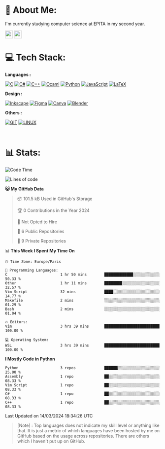 <h1 data-color="red">💫 About Me:</h1>
<p>I'm currently studying computer science at EPITA in my second year.</p>


<a href="https://discord.gg/Nchpg#3801"><img height=25 src="https://img.shields.io/badge/Discord-%237289DA.svg?style=for-the-badge&logo=discord&logoColor=white"/></a>
<a href="https://gitlab.com/Nchpg"><img height=25 src="https://img.shields.io/badge/Gitlab-%23FFA32D.svg?style=for-the-badge&logo=gitlab&logoColor=white"/></a>
<br>

<h1>💻 Tech Stack:</h1>

**Languages :**

<a href="#">![C](https://img.shields.io/badge/c-%2300599C.svg?style=for-the-badge&logo=c&logoColor=white)</a> 
<a href="#">![C#](https://img.shields.io/badge/c%23-%23239120.svg?style=for-the-badge&logo=c-sharp&logoColor=white)</a> 
<a href="#">![C++](https://img.shields.io/badge/c++-%2300599C.svg?style=for-the-badge&logo=c%2B%2B&logoColor=white)</a> 
<a href="#">![Ocaml](https://img.shields.io/badge/ocaml-E5E2DE?style=for-the-badge&logo=ocaml&logoColor=FF9308)</a> 
<a href="#">![Python](https://img.shields.io/badge/python-3670A0?style=for-the-badge&logo=python&logoColor=ffdd54)</a> 
<a href="#">![JavaScript](https://img.shields.io/badge/javascript-%23323330.svg?style=for-the-badge&logo=javascript&logoColor=%23F7DF1E)</a> 
<a href="#">![LaTeX](https://img.shields.io/badge/latex-%23008080.svg?style=for-the-badge&logo=latex&logoColor=white)</a>

**Design :**

<a href="#">![Inkscape](https://img.shields.io/badge/Inkscape-e0e0e0?style=for-the-badge&logo=inkscape&logoColor=080A13)</a> 
<a href="#">![Figma](https://img.shields.io/badge/figma-%23F24E1E.svg?style=for-the-badge&logo=figma&logoColor=white)</a> 
<a href="#">![Canva](https://img.shields.io/badge/Canva-%2300C4CC.svg?style=for-the-badge&logo=Canva&logoColor=white)</a> 
<a href="#">![Blender](https://img.shields.io/badge/blender-%23F5792A.svg?style=for-the-badge&logo=blender&logoColor=white)</a> 

**Others :**

<a href="#">![GIT](https://img.shields.io/badge/Git-fc6d26?style=for-the-badge&logo=git&logoColor=white)</a> 
<a href="#">![LINUX](https://img.shields.io/badge/Linux-FCC624?style=for-the-badge&logo=linux&logoColor=black)</a> 


<br>

<h1>📊 Stats:</h1>

<!--START_SECTION:waka-->
![Code Time](http://img.shields.io/badge/Code%20Time-250%20hrs%2037%20mins-blue)

![Lines of code](https://img.shields.io/badge/From%20Hello%20World%20I%27ve%20Written-5.5%20million%20lines%20of%20code-blue)

**🐱 My GitHub Data** 

> 📦 101.5 kB Used in GitHub's Storage 
 > 
> 🏆 0 Contributions in the Year 2024
 > 
> 🚫 Not Opted to Hire
 > 
> 📜 6 Public Repositories 
 > 
> 🔑 9 Private Repositories 
 > 
📊 **This Week I Spent My Time On** 

```text
🕑︎ Time Zone: Europe/Paris

💬 Programming Languages: 
C                        1 hr 50 mins        █████████████░░░░░░░░░░░░   50.33 % 
Other                    1 hr 11 mins        ████████░░░░░░░░░░░░░░░░░   32.57 % 
Vim Script               32 mins             ████░░░░░░░░░░░░░░░░░░░░░   14.77 % 
Makefile                 2 mins              ░░░░░░░░░░░░░░░░░░░░░░░░░   01.29 % 
Bash                     2 mins              ░░░░░░░░░░░░░░░░░░░░░░░░░   01.04 % 

🔥 Editors: 
Vim                      3 hrs 39 mins       █████████████████████████   100.00 % 

💻 Operating System: 
WSL                      3 hrs 39 mins       █████████████████████████   100.00 % 
```

**I Mostly Code in Python** 

```text
Python                   3 repos             ██████░░░░░░░░░░░░░░░░░░░   25.00 % 
Assembly                 1 repo              ██░░░░░░░░░░░░░░░░░░░░░░░   08.33 % 
Vim Script               1 repo              ██░░░░░░░░░░░░░░░░░░░░░░░   08.33 % 
C#                       1 repo              ██░░░░░░░░░░░░░░░░░░░░░░░   08.33 % 
C++                      1 repo              ██░░░░░░░░░░░░░░░░░░░░░░░   08.33 % 
```




 Last Updated on 14/03/2024 18:34:26 UTC
<!--END_SECTION:waka-->

 > [Note] : Top languages does not indicate my skill level or anything like that. It is just a metric of which languages have been hosted by me on GitHub based on the usage across repositories. There are others which I haven't put up on GitHub.</span>
